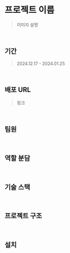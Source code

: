 # 프로젝트 이름

> 이미지
> 설명

<br>

## 기간

> 2024.12.17 - 2024.01.25

<br>

## 배포 URL

> 링크

<br>

## 팀원

<div>
</div>

<br>

## 역할 분담

<br>

## 기술 스택

<br>

## 프로젝트 구조

<br>

## 설치
